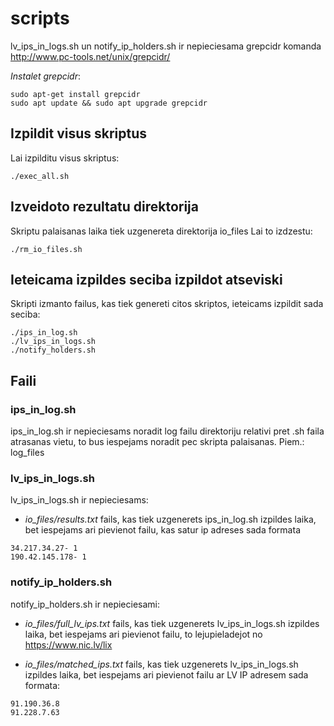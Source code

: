 # scripts

lv_ips_in_logs.sh un notify_ip_holders.sh ir nepieciesama grepcidr komanda
http://www.pc-tools.net/unix/grepcidr/

*Instalet grepcidr*:
```
sudo apt-get install grepcidr
sudo apt update && sudo apt upgrade grepcidr
```

## Izpildit visus skriptus
Lai izpilditu visus skriptus:
```
./exec_all.sh
```

## Izveidoto rezultatu direktorija
Skriptu palaisanas laika tiek uzgenereta direktorija io_files
Lai to izdzestu:
```
./rm_io_files.sh
```


## Ieteicama izpildes seciba izpildot atseviski
Skripti izmanto failus, kas tiek genereti citos skriptos, ieteicams izpildit sada seciba:
```
./ips_in_log.sh
./lv_ips_in_logs.sh
./notify_holders.sh
```

## Faili

### ips_in_log.sh
ips_in_log.sh ir nepieciesams noradit log failu direktoriju relativi pret .sh faila atrasanas vietu, to bus iespejams noradit pec skripta palaisanas. 
Piem.: log_files

### lv_ips_in_logs.sh
lv_ips_in_logs.sh ir nepieciesams:

* *io_files/results.txt* fails, kas tiek uzgenerets ips_in_log.sh izpildes laika, bet iespejams ari pievienot failu, kas satur ip adreses sada formata

```
34.217.34.27- 1
190.42.145.178- 1
```

### notify_ip_holders.sh
notify_ip_holders.sh ir nepieciesami:

* *io_files/full_lv_ips.txt* fails, kas tiek uzgenerets lv_ips_in_logs.sh izpildes laika, bet iespejams ari pievienot failu, to lejupieladejot no https://www.nic.lv/lix


* *io_files/matched_ips.txt* fails, kas tiek uzgenerets lv_ips_in_logs.sh izpildes laika, bet iespejams ari pievienot failu ar LV IP adresem sada formata:

```
91.190.36.8
91.228.7.63
```

